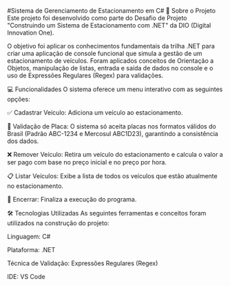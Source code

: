 #Sistema de Gerenciamento de Estacionamento em C#
📖 Sobre o Projeto
Este projeto foi desenvolvido como parte do Desafio de Projeto "Construindo um Sistema de Estacionamento com .NET" da DIO (Digital Innovation One).

O objetivo foi aplicar os conhecimentos fundamentais da trilha .NET para criar uma aplicação de console funcional que simula a gestão de um estacionamento de veículos. Foram aplicados conceitos de Orientação a Objetos, manipulação de listas, entrada e saída de dados no console e o uso de Expressões Regulares (Regex) para validações.

💻 Funcionalidades
O sistema oferece um menu interativo com as seguintes opções:

✅ Cadastrar Veículo: Adiciona um veículo ao estacionamento.

🔎 Validação de Placa: O sistema só aceita placas nos formatos válidos do Brasil (Padrão ABC-1234 e Mercosul ABC1D23), garantindo a consistência dos dados.

❌ Remover Veículo: Retira um veículo do estacionamento e calcula o valor a ser pago com base no preço inicial e no preço por hora.

📋 Listar Veículos: Exibe a lista de todos os veículos que estão atualmente no estacionamento.

🚪 Encerrar: Finaliza a execução do programa.

🛠️ Tecnologias Utilizadas
As seguintes ferramentas e conceitos foram utilizados na construção do projeto:

Linguagem: C#

Plataforma: .NET

Técnica de Validação: Expressões Regulares (Regex)

IDE: VS Code
